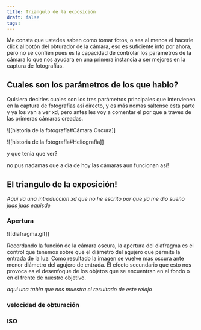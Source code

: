```yaml
---
title: Triangulo de la exposición
draft: false
tags:
---
```

Me consta que ustedes saben como tomar fotos, o sea al menos el hacerle click al botón del obturador de la cámara, eso es suficiente info por ahora, pero no se confíen pues es la capacidad de controlar los parámetros de la cámara lo que nos ayudara en una primera instancia a ser mejores en la captura de fotografías.

## Cuales son los parámetros de los que hablo?

Quisiera decirles cuales son los tres parámetros principales que intervienen en la captura de fotografías asi directo, y es más nomas saltense esta parte y ya los van a ver xd, pero antes les voy a comentar el por que a traves de las primeras cámaras creadas. 

![[historia de la fotografía#Cámara Oscura]]

![[historia de la fotografía#Heliografía]]

y que tenia que ver?

no pus nadamas que a día de hoy las cámaras aun funcionan así!

## El triangulo de la exposición!

*Aqui va una introduccion xd que no he escrito por que ya me dio sueño juas juas equisde*

### Apertura

![[diafragma.gif]]

Recordando la función de la cámara oscura, la apertura del diafragma es el control que tenemos sobre que el diámetro del agujero que permite la entrada de la luz. Como resultado la imagen se vuelve mas oscura ante menor diámetro del agujero de entrada.
El efecto secundario que esto nos provoca es el desenfoque de los objetos que se encuentran en el fondo o en el frente de nuestro objetivo.

*aqui una tabla que nos muestra el resultado de este relajo*
### velocidad de obturación



### ISO

